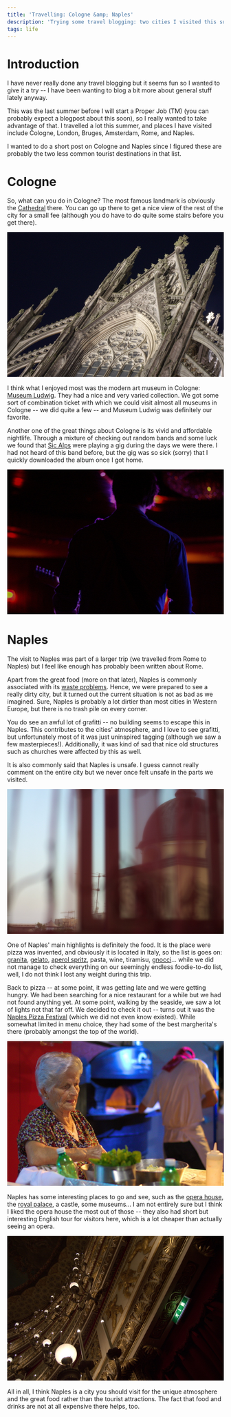 ```yaml
---
title: 'Travelling: Cologne &amp; Naples'
description: 'Trying some travel blogging: two cities I visited this summer'
tags: life
---
```


# Introduction

I have never really done any travel blogging but it seems fun so I wanted to
give it a try -- I have been wanting to blog a bit more about general stuff
lately anyway.

This was the last summer before I will start a Proper Job (TM) (you can probably
expect a blogpost about this soon), so I really wanted to take advantage of
that. I travelled a lot this summer, and places I have visited include Cologne,
London, Bruges, Amsterdam, Rome, and Naples.

I wanted to do a short post on Cologne and Naples since I figured these are
probably the two less common tourist destinations in that list.

# Cologne

So, what can you do in Cologne? The most famous landmark is obviously the
[Cathedral] there. You can go up there to get a nice view of the rest of the
city for a small fee (although you do have to do quite some stairs before you
get there).

[Cathedral]: http://en.wikipedia.org/wiki/Cologne_Cathedral

<div class="figure flickr">
<a href="http://www.flickr.com/photos/jaspervdj/9649654862/">
<img src="/images/2013-09-13-cologne-cathedral.jpg" />
</a>
</div>

I think what I enjoyed most was the modern art museum in Cologne: [Museum
Ludwig]. They had a nice and very varied collection. We got some sort of
combination ticket with which we could visit almost all museums in Cologne -- we
did quite a few -- and Museum Ludwig was definitely our favorite.

[Museum Ludwig]: http://www.museum-ludwig.de/

Another one of the great things about Cologne is its vivid and affordable
nightlife. Through a mixture of checking out random bands and some luck we found
that [Sic Alps] were playing a gig during the days we were there. I had not
heard of this band before, but the gig was so sick (sorry) that I quickly
downloaded the album once I got home.

[Sic Alps]: http://www.sicalps.com/

<div class="figure flickr">
<a href="http://www.flickr.com/photos/jaspervdj/9646423235/">
<img src="/images/2013-09-13-sic-alps.jpg" />
</a>
</div>

# Naples

The visit to Naples was part of a larger trip (we travelled from Rome to Naples)
but I feel like enough has probably been written about Rome.

Apart from the great food (more on that later), Naples is commonly associated
with its [waste problems]. Hence, we were prepared to see a really dirty city,
but it turned out the current situation is not as bad as we imagined. Sure,
Naples is probably a lot dirtier than most cities in Western Europe, but there
is no trash pile on every corner.

You do see an awful lot of grafitti -- no building seems to escape this in
Naples. This contributes to the cities' atmosphere, and I love to see grafitti,
but unfortunately most of it was just uninspired tagging (although we saw a few
masterpieces!). Additionally, it was kind of sad that nice old structures such
as churches were affected by this as well.

It is also commonly said that Naples is unsafe. I guess cannot really comment on
the entire city but we never once felt unsafe in the parts we visited.

[waste problems]: http://en.wikipedia.org/wiki/Naples_waste_management_issue

<div class="figure flickr">
<a href="http://www.flickr.com/photos/jaspervdj/9701060251/">
<img src="/images/2013-09-13-naples-window.jpg" />
</a>
</div>

One of Naples' main highlights is definitely the food. It is the place were
pizza was invented, and obviously it is located in Italy, so the list is goes
on: [granita], [gelato], [aperol spritz], pasta, wine, tiramisu, [gnocci]...
while we did not manage to check everything on our seemingly endless
foodie-to-do list, well, I do not think I lost any weight during this trip.

[Granita]: http://en.wikipedia.org/wiki/Granita
[Gelato]: http://en.wikipedia.org/wiki/Gelato
[Aperol Spritz]: http://en.wikipedia.org/wiki/Spritz_%28alcoholic_beverage%29
[gnocci]: http://en.wikipedia.org/wiki/Gnocci

Back to pizza -- at some point, it was getting late and we were getting hungry.
We had been searching for a nice restaurant for a while but we had not found
anything yet. At some point, walking by the seaside, we saw a lot of lights not
that far off. We decided to check it out -- turns out it was the [Naples Pizza
Festival](http://www.pizzavillage.it/it/) (which we did not even know existed).
While somewhat limited in menu choice, they had some of the best margherita's
there (probably amongst the top of the world).

<div class="figure flickr">
<a href="http://www.flickr.com/photos/jaspervdj/9931302293/">
<img src="/images/2013-09-13-pizza-festival.jpg" />
</a>
</div>

Naples has some interesting places to go and see, such as the [opera house], the
[royal palace], a castle, some museums... I am not entirely sure but I think I
liked the opera house the most out of those -- they also had short but
interesting English tour for visitors here, which is a lot cheaper than actually
seeing an opera.

[opera house]: http://en.wikipedia.org/wiki/Teatro_di_San_Carlo
[royal palace]: http://en.wikipedia.org/wiki/Royal_Palace_of_Naples

<div class="figure flickr">
<a href="http://www.flickr.com/photos/jaspervdj/9701073813/">
<img src="/images/2013-09-13-opera-house.jpg" />
</a>
</div>

All in all, I think Naples is a city you should visit for the unique atmosphere
and the great food rather than the tourist attractions. The fact that food and
drinks are not at all expensive there helps, too.
